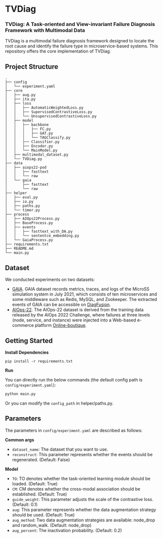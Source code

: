 # TVDiag

### TVDiag: A Task-oriented and View-invariant Failure Diagnosis Framework with Multimodal Data

TVDiag is a multimodal failure diagnosis framework designed to locate the root cause and identify the failure type in microservice-based systems. This repository offers the core implementation of TVDiag.


## Project Structure
```
.
├── config
│   └── experiment.yaml
├── core
│   ├── aug.py
│   ├── ita.py
│   ├── loss
│   │   ├── AutomaticWeightedLoss.py
│   │   ├── SupervisedContrastiveLoss.py
│   │   └── UnsupervisedContrastiveLoss.py
│   ├── model
│   │   ├── backbone
│   │   │   ├── FC.py
│   │   │   ├── GAT.py
│   │   │   └── TAGClassify.py
│   │   ├── Classifier.py
│   │   ├── Encoder.py
│   │   └── MainModel.py
│   ├── multimodal_dataset.py
│   └── TVDiag.py
├── data
│   ├── aiops22-pod
│   │   ├── fasttext
│   │   └── raw
│   └── gaia
│       ├── fasttext
│       └── raw
├── helper
│   ├── eval.py
│   ├── io.py
│   ├── paths.py
│   └── timer.py
├── process
│   ├── AIOps22Process.py
│   ├── BaseProcess.py
│   ├── events
│   │   ├── fasttext_with_DA.py
│   │   └── sententce_embedding.py
│   └── GaiaProcess.py
├── requirements.txt
├── README.md
└── main.py

```

## Dataset
We conducted experiments on two datasets:
- [GAIA](https://github.com/CloudWise-OpenSource/GAIA-DataSet). GAIA dataset records metrics, traces, and logs of the MicroSS simulation system in July 2021, which consists of ten microservices and some middleware such as Redis, MySQL, and Zookeeper. The extracted events of GAIA can be accessible on [DiagFusion](https://arxiv.org/abs/2302.10512).
- [AIOps-22](https://competition.aiops-challenge.com). The AIOps-22 dataset is derived from the training data released by the AIOps 2022 Challenge, where failures at three levels (node, service, and instance) were injected into a Web-based e-commerce platform [Online-boutique](https://github.com/GoogleCloudPlatform/microservices-demo).


## Getting Started


<B>Install Dependencies</B>
```
pip install -r requirements.txt
```

<B>Run</B>

You can directly run the below commands (the default config path is `config/experiment.yaml`):
``` python
python main.py
```
Or you can modify the `config_path` in helper/paths.py.

## Parameters

The parameters in `config/experiment.yaml` are described as follows:

<B>Common args</B>
- `dataset_name`: The dataset that you want to use.
- `reconstruct`: This parameter represents whether the events should be regenerated. (Default: False)

<B>Model</B>
- `TO`: TO denotes whether the task-oriented learning module should be loaded. (Default: True)
- `CM`: CM denotes whether the cross-modal association should be established. (Default: True)
- `guide_weight`: This parameter adjusts the scale of the contrastive loss. (Default: 0.1)
- `aug`: This parameter represents whether the data augmentation strategy should be used. (Default: True)
- `aug_method`: Two data augmentation strategies are available: node_drop and random_walk. (Default: node_drop)
- `aug_percent`:  The inactivation probability. (Default: 0.2)
